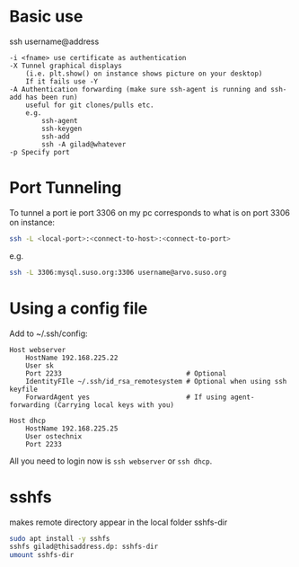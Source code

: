 # Basic use
ssh username@address

    -i <fname> use certificate as authentication
    -X Tunnel graphical displays 
        (i.e. plt.show() on instance shows picture on your desktop)
        If it fails use -Y
    -A Authentication forwarding (make sure ssh-agent is running and ssh-add has been run)
        useful for git clones/pulls etc.
        e.g.
            ssh-agent
            ssh-keygen
            ssh-add
            ssh -A gilad@whatever
    -p Specify port


# Port Tunneling
To tunnel a port ie port 3306 on my pc corresponds to what is on port 3306 on instance:
```bash
ssh -L <local-port>:<connect-to-host>:<connect-to-port>
```
e.g. 
```bash 
ssh -L 3306:mysql.suso.org:3306 username@arvo.suso.org
```

# Using a config file
Add to ~/.ssh/config:
```
Host webserver
    HostName 192.168.225.22
    User sk
    Port 2233                               # Optional
    IdentityFIle ~/.ssh/id_rsa_remotesystem # Optional when using ssh keyfile
    ForwardAgent yes                        # If using agent-forwarding (Carrying local keys with you)

Host dhcp
    HostName 192.168.225.25
    User ostechnix
    Port 2233
```
All you need to login now is `ssh webserver` or `ssh dhcp`.

# sshfs
makes remote directory appear in the local folder sshfs-dir
```bash
sudo apt install -y sshfs
sshfs gilad@thisaddress.dp: sshfs-dir
umount sshfs-dir
```
